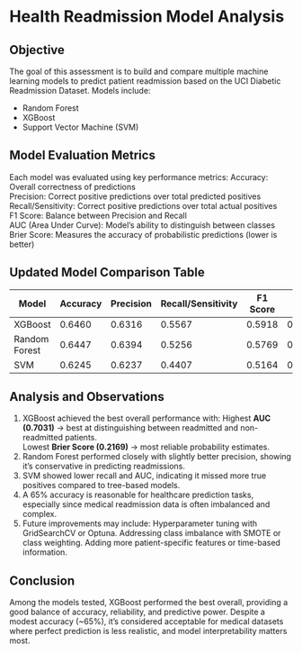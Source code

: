 #  Health Readmission Model Analysis

## Objective
The goal of this assessment is to build and compare multiple machine learning models to predict patient readmission based on the UCI Diabetic Readmission Dataset. Models include:
- Random Forest
- XGBoost
- Support Vector Machine (SVM)

## Model Evaluation Metrics
Each model was evaluated using key performance metrics:
 Accuracy: Overall correctness of predictions  
 Precision: Correct positive predictions over total predicted positives  
 Recall/Sensitivity: Correct positive predictions over total actual positives  
 F1 Score: Balance between Precision and Recall  
 AUC (Area Under Curve): Model’s ability to distinguish between classes  
 Brier Score: Measures the accuracy of probabilistic predictions (lower is better)

## Updated Model Comparison Table

| Model         | Accuracy  | Precision  | Recall/Sensitivity | F1 Score | AUC     | Brier  |
|---------------|-----------|------------|--------------------|----------|---------|------- |
| XGBoost       | 0.6460    | 0.6316     | 0.5567             | 0.5918   | 0.7031  | 0.2169 |
| Random Forest | 0.6447    | 0.6394     | 0.5256             | 0.5769   | 0.6939  | 0.2207 |
| SVM           | 0.6245    | 0.6237     | 0.4407             | 0.5164   | 0.6533  | 0.2298 |


## Analysis and Observations
1. XGBoost achieved the best overall performance with:
    Highest **AUC (0.7031)** → best at distinguishing between readmitted and non-readmitted patients.  
    Lowest **Brier Score (0.2169)** → most reliable probability estimates.
2. Random Forest performed closely with slightly better precision, showing it’s conservative in predicting readmissions.
3. SVM showed lower recall and AUC, indicating it missed more true positives compared to tree-based models.
4. A 65% accuracy is reasonable for healthcare prediction tasks, especially since medical readmission data is often imbalanced and complex.
5. Future improvements may include:
    Hyperparameter tuning with GridSearchCV or Optuna.
    Addressing class imbalance with SMOTE or class weighting.
    Adding more patient-specific features or time-based information.

## Conclusion
Among the models tested, XGBoost performed the best overall, providing a good balance of accuracy, reliability, and predictive power. Despite a modest accuracy (~65%), it’s considered acceptable for medical datasets where perfect prediction is less realistic, and model interpretability matters most.

